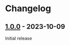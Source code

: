 # Changelog

## [1.0.0] - 2023-10-09

Initial release

[1.0.0]: https://github.com/hypertrack/sdk-webview/releases/tag/1.0.0
